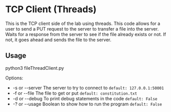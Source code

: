 # TCP Client (Threads)

This is the TCP client side of the lab using threads. This code allows for a user to send a PUT request to
the server to transfer a file into the server. Waits for a response from the server to see if the file already
exists or not. If not, it goes ahead and sends the file to the server.

## Usage

python3 fileThreadClient.py

Options:
* -s or --server The server to try to connect to            `default: 127.0.0.1:50001`
* -f or --file   The file to get or put					    `default: constitution.txt`
* -d or --debug  To print debug statements in the code      `default: False`
* -? or --usage  Boolean to show how to run the program     `default: False`